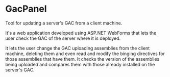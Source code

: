 # GacPanel
Tool for updating a server's GAC from a client machine.

It's a web application developed using ASP.NET WebForms that lets the user check the GAC of the server where it is deployed.

It lets the user change the GAC uploading assemblies from the client machine, deleting them and even read and modify the binging directives for those assemblies that have them. It checks the version of the assemblies being uploaded and compares them with those already installed on the server's GAC.
